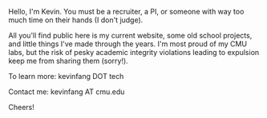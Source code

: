 Hello, I'm Kevin. You must be a recruiter, a PI, or someone with way too much time on their hands (I don't judge).

All you'll find public here is my current website, some old school projects, and little things I've made through the years. I'm most proud of my CMU labs, but the risk of pesky academic integrity violations leading to expulsion keep me from sharing them (sorry!). 

To learn more: kevinfang DOT tech

Contact me: kevinfang AT cmu.edu

Cheers!

<!---
TheSnakeFang/TheSnakeFang is a ✨ special ✨ repository because its `README.md` (this file) appears on your GitHub profile.
You can click the Preview link to take a look at your changes.
--->

